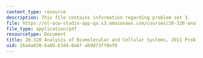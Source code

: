 ```yaml
---
content_type: resource
description: This file contains information regarding problem set 3.
file: https://ol-ocw-studio-app-qa.s3.amazonaws.com/courses/20-320-analysis-of-biomolecular-and-cellular-systems-fall-2012/26a4a8306a8063d48abfab9d73ff8ef0_MIT20_320F12_2011_PS3.pdf
file_type: application/pdf
resourcetype: Document
title: 20.320 Analysis of Biomolecular and Cellular Systems, 2011 Problem Set 3
uid: 26a4a830-6a80-63d4-8abf-ab9d73ff8ef0
---
```

